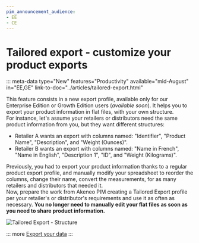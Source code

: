 ```yaml
---
pim_announcement_audience:
- EE
- CE
---
```


# Tailored export - **customize your product exports**
::: meta-data type="New" features="Productivity" available="mid-August" in="EE,GE" link-to-doc="../articles/tailored-export.html"

This feature consists in a new export profile, available only for our Enterprise Edition or Growth Edition users (*available soon*). It helps you to export your product information in flat files, with your own structure.  
For instance, let's assume your retailers or distributors need the same product information from you, but they want different structures:
* Retailer A wants an export with columns named: "Identifier", "Product Name", "Description", and "Weight (Ounces)".
* Retailer B wants an export with columns named: "Name in French", "Name in English", "Description 1", "ID", and "Weight (Kilograms)".

Previously, you had to export your product information thanks to a regular product export profile, and manually modify your spreadsheet to reorder the columns, change their name, convert the measurements, for as many retailers and distributors that needed it.  
Now, prepare the work from Akeneo PIM creating a Tailored Export profile per your retailer's or distributor's requirements and use it as often as necessary. **You no longer need to manually edit your flat files as soon as you need to share product information.**

![Tailored Export - Structure](../img/TailoredExport_Structure.png)

::: more
[Export your data](../articles/exports.html)
:::
